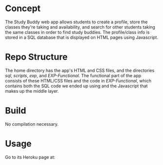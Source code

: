 # Concept
The Study Buddy web app allows students to create a profile, store the classes they're taking and availability, and search for other students taking the same classes in order to find study buddies. The profile/class info is stored in a SQL database that is displayed on HTML pages using Javascript. 

# Repo Structure
The home directory has the app's HTML and CSS files, and the directories *sql*, *scripts*, *exp*, and *EXP-Functional*. The functional part of the app consists of these HTML/CSS files and the code in *EXP-Functional*, which contains both the SQL code we ended up using and the Javascript that makes up the middle layer. 

# Build
No compilation necessary.

# Usage 
Go to its Heroku page at: 
